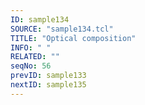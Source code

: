 ```yaml
---
ID: sample134
SOURCE: "sample134.tcl"
TITLE: "Optical composition"
INFO: " "
RELATED: ""
seqNo: 56
prevID: sample133
nextID: sample135
---
```

